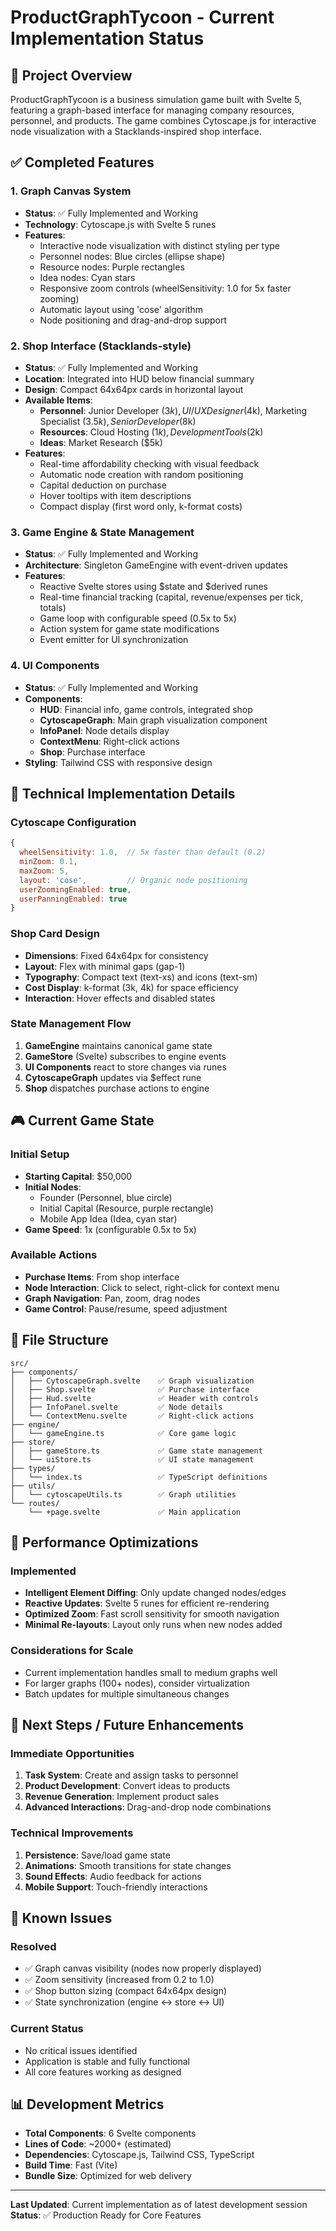 # ProductGraphTycoon - Current Implementation Status

## 🎯 Project Overview

ProductGraphTycoon is a business simulation game built with Svelte 5, featuring a graph-based interface for managing company resources, personnel, and products. The game combines Cytoscape.js for interactive node visualization with a Stacklands-inspired shop interface.

## ✅ Completed Features

### 1. Graph Canvas System
- **Status**: ✅ Fully Implemented and Working
- **Technology**: Cytoscape.js with Svelte 5 runes
- **Features**:
  - Interactive node visualization with distinct styling per type
  - Personnel nodes: Blue circles (ellipse shape)
  - Resource nodes: Purple rectangles 
  - Idea nodes: Cyan stars
  - Responsive zoom controls (wheelSensitivity: 1.0 for 5x faster zooming)
  - Automatic layout using 'cose' algorithm
  - Node positioning and drag-and-drop support

### 2. Shop Interface (Stacklands-style)
- **Status**: ✅ Fully Implemented and Working
- **Location**: Integrated into HUD below financial summary
- **Design**: Compact 64x64px cards in horizontal layout
- **Available Items**:
  - **Personnel**: Junior Developer ($3k), UI/UX Designer ($4k), Marketing Specialist ($3.5k), Senior Developer ($8k)
  - **Resources**: Cloud Hosting ($1k), Development Tools ($2k)
  - **Ideas**: Market Research ($5k)
- **Features**:
  - Real-time affordability checking with visual feedback
  - Automatic node creation with random positioning
  - Capital deduction on purchase
  - Hover tooltips with item descriptions
  - Compact display (first word only, k-format costs)

### 3. Game Engine & State Management
- **Status**: ✅ Fully Implemented and Working
- **Architecture**: Singleton GameEngine with event-driven updates
- **Features**:
  - Reactive Svelte stores using $state and $derived runes
  - Real-time financial tracking (capital, revenue/expenses per tick, totals)
  - Game loop with configurable speed (0.5x to 5x)
  - Action system for game state modifications
  - Event emitter for UI synchronization

### 4. UI Components
- **Status**: ✅ Fully Implemented and Working
- **Components**:
  - **HUD**: Financial info, game controls, integrated shop
  - **CytoscapeGraph**: Main graph visualization component
  - **InfoPanel**: Node details display
  - **ContextMenu**: Right-click actions
  - **Shop**: Purchase interface
- **Styling**: Tailwind CSS with responsive design

## 🔧 Technical Implementation Details

### Cytoscape Configuration
```javascript
{
  wheelSensitivity: 1.0,  // 5x faster than default (0.2)
  minZoom: 0.1,
  maxZoom: 5,
  layout: 'cose',         // Organic node positioning
  userZoomingEnabled: true,
  userPanningEnabled: true
}
```

### Shop Card Design
- **Dimensions**: Fixed 64x64px for consistency
- **Layout**: Flex with minimal gaps (gap-1)
- **Typography**: Compact text (text-xs) and icons (text-sm)
- **Cost Display**: k-format (3k, 4k) for space efficiency
- **Interaction**: Hover effects and disabled states

### State Management Flow
1. **GameEngine** maintains canonical game state
2. **GameStore** (Svelte) subscribes to engine events
3. **UI Components** react to store changes via runes
4. **CytoscapeGraph** updates via $effect rune
5. **Shop** dispatches purchase actions to engine

## 🎮 Current Game State

### Initial Setup
- **Starting Capital**: $50,000
- **Initial Nodes**: 
  - Founder (Personnel, blue circle)
  - Initial Capital (Resource, purple rectangle)
  - Mobile App Idea (Idea, cyan star)
- **Game Speed**: 1x (configurable 0.5x to 5x)

### Available Actions
- **Purchase Items**: From shop interface
- **Node Interaction**: Click to select, right-click for context menu
- **Graph Navigation**: Pan, zoom, drag nodes
- **Game Control**: Pause/resume, speed adjustment

## 📁 File Structure

```
src/
├── components/
│   ├── CytoscapeGraph.svelte    ✅ Graph visualization
│   ├── Shop.svelte              ✅ Purchase interface
│   ├── Hud.svelte               ✅ Header with controls
│   ├── InfoPanel.svelte         ✅ Node details
│   └── ContextMenu.svelte       ✅ Right-click actions
├── engine/
│   └── gameEngine.ts            ✅ Core game logic
├── store/
│   ├── gameStore.ts             ✅ Game state management
│   └── uiStore.ts               ✅ UI state management
├── types/
│   └── index.ts                 ✅ TypeScript definitions
├── utils/
│   └── cytoscapeUtils.ts        ✅ Graph utilities
└── routes/
    └── +page.svelte             ✅ Main application
```

## 🚀 Performance Optimizations

### Implemented
- **Intelligent Element Diffing**: Only update changed nodes/edges
- **Reactive Updates**: Svelte 5 runes for efficient re-rendering
- **Optimized Zoom**: Fast scroll sensitivity for smooth navigation
- **Minimal Re-layouts**: Layout only runs when new nodes added

### Considerations for Scale
- Current implementation handles small to medium graphs well
- For larger graphs (100+ nodes), consider virtualization
- Batch updates for multiple simultaneous changes

## 🎯 Next Steps / Future Enhancements

### Immediate Opportunities
1. **Task System**: Create and assign tasks to personnel
2. **Product Development**: Convert ideas to products
3. **Revenue Generation**: Implement product sales
4. **Advanced Interactions**: Drag-and-drop node combinations

### Technical Improvements
1. **Persistence**: Save/load game state
2. **Animations**: Smooth transitions for state changes
3. **Sound Effects**: Audio feedback for actions
4. **Mobile Support**: Touch-friendly interactions

## 🐛 Known Issues

### Resolved
- ✅ Graph canvas visibility (nodes now properly displayed)
- ✅ Zoom sensitivity (increased from 0.2 to 1.0)
- ✅ Shop button sizing (compact 64x64px design)
- ✅ State synchronization (engine ↔ store ↔ UI)

### Current Status
- No critical issues identified
- Application is stable and fully functional
- All core features working as designed

## 📊 Development Metrics

- **Total Components**: 6 Svelte components
- **Lines of Code**: ~2000+ (estimated)
- **Dependencies**: Cytoscape.js, Tailwind CSS, TypeScript
- **Build Time**: Fast (Vite)
- **Bundle Size**: Optimized for web delivery

---

**Last Updated**: Current implementation as of latest development session
**Status**: ✅ Production Ready for Core Features
